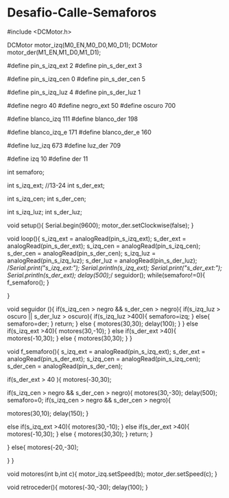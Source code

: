 # Desafio-Calle-Semaforos
#include <DCMotor.h>

DCMotor motor_izq(M0_EN,M0_D0,M0_D1);
DCMotor motor_der(M1_EN,M1_D0,M1_D1);

#define pin_s_izq_ext 2
#define pin_s_der_ext 3

#define pin_s_izq_cen 0
#define pin_s_der_cen 5

#define pin_s_izq_luz 4
#define pin_s_der_luz 1

#define negro 40
#define negro_ext 50
#define oscuro 700

#define blanco_izq 111
#define blanco_der 198

#define blanco_izq_e 171
#define blanco_der_e 160

#define luz_izq 673
#define luz_der 709

#define izq 10
#define der 11

int semaforo;

int s_izq_ext; //13-24
int s_der_ext;

int s_izq_cen;
int s_der_cen;

int s_izq_luz;
int s_der_luz;

void setup(){
  Serial.begin(9600);
  motor_der.setClockwise(false);
}

void loop(){
  s_izq_ext = analogRead(pin_s_izq_ext);
  s_der_ext = analogRead(pin_s_der_ext);
  s_izq_cen = analogRead(pin_s_izq_cen);
  s_der_cen = analogRead(pin_s_der_cen);
  s_izq_luz = analogRead(pin_s_izq_luz);
  s_der_luz = analogRead(pin_s_der_luz);
/*Serial.print("s_izq_ext:");
Serial.println(s_izq_ext);
Serial.print("s_der_ext:");
Serial.println(s_der_ext);
delay(500);*/
seguidor();
while(semaforo!=0){
  f_semaforo();
}
  
}

void seguidor (){
 if(s_izq_cen > negro && s_der_cen > negro){
 if(s_izq_luz > oscuro || s_der_luz > oscuro){
   if(s_izq_luz >400){
     semaforo=izq;
   }
   else{
    semaforo=der; 
   }
   return;
 } 
  else {
  motores(30,30);
  delay(100);
  }
 } 
 else if(s_izq_ext >40){
  motores(30,-10);
 }
 else if(s_der_ext >40){
motores(-10,30);
 }
 else {
  motores(30,30);
 }
} 

void f_semaforo(){
  s_izq_ext = analogRead(pin_s_izq_ext);
  s_der_ext = analogRead(pin_s_der_ext);
  s_izq_cen = analogRead(pin_s_izq_cen);
  s_der_cen = analogRead(pin_s_der_cen);

  if(s_der_ext > 40 ){
   motores(-30,30);
   
   if(s_izq_cen > negro && s_der_cen > negro){
    motores(30,-30);
   delay(500);
  semaforo=0;
   if(s_izq_cen > negro && s_der_cen > negro){
 
  motores(30,10);
  delay(150);
  }
  
 else if(s_izq_ext >40){
  motores(30,-10);
 }
 else if(s_der_ext >40){
motores(-10,30);
 }
 else {
  motores(30,30);
 }
 return;
} 
   

}
else{
 motores(-20,-30); 

}
}


void motores(int b,int c){
  motor_izq.setSpeed(b);
  motor_der.setSpeed(c);
}

void retroceder(){
 motores(-30,-30);
delay(100); 
}
